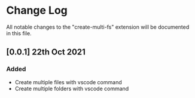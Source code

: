 # Change Log
All notable changes to the "create-multi-fs" extension will be documented in this file.

## [0.0.1] 22th Oct 2021

### Added
- Create multiple files with vscode command
- Create multiple folders with vscode command